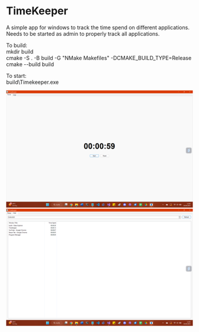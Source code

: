 # TimeKeeper

A simple app for windows to track the time spend on different applications.
Needs to be started as admin to properly track all applications.

To build:  
mkdir build  
cmake -S . -B build -G "NMake Makefiles" -DCMAKE_BUILD_TYPE=Release
cmake --build build

To start:  
build\Timekeeper.exe

![Timer](./Screenshot%20(111).png)
![Logger](./Screenshot%20(112).png)